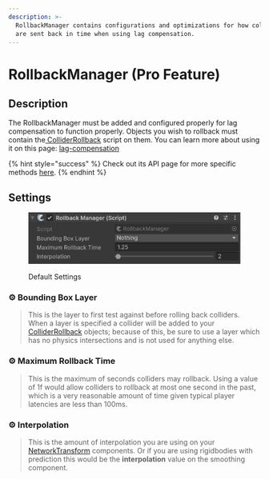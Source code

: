 ```yaml
---
description: >-
  RollbackManager contains configurations and optimizations for how colliders
  are sent back in time when using lag compensation.
---
```


# RollbackManager (Pro Feature)

## Description <a href="#server-and-host" id="server-and-host"></a>

The RollbackManager must be added and configured properly for lag compensation to function properly. Objects you wish to rollback must contain the[ ColliderRollback](../colliderrollback.md) script on them. You can learn more about using it on this page: [lag-compensation](../../../guides/features/lag-compensation/ "mention")

{% hint style="success" %}
Check out its API page for more specific methods [here](https://fish-networking.com/FishNet/api/api/FishNet.Component.ColliderRollback.RollbackManager.html).
{% endhint %}

## Settings <a href="#server-and-host" id="server-and-host"></a>

<div align="left"><figure><img src="../../../.gitbook/assets/rollback-manager-component.png" alt=""><figcaption><p>Default Settings</p></figcaption></figure></div>

### :gear:  **Bounding Box Layer**

> This is the layer to first test against before rolling back colliders. When a layer is specified a collider will be added to your [ColliderRollback](../colliderrollback.md) objects; because of this, be sure to use a layer which has no physics intersections and is not used for anything else.

### :gear:  **Maximum Rollback Time**

> This is the maximum of seconds colliders may rollback. Using a value of 1f would allow colliders to rollback at most one second in the past, which is a very reasonable amount of time given typical player latencies are less than 100ms.

### :gear:  **Interpolation**

> This is the amount of interpolation you are using on your [NetworkTransform](../network-transform.md) components. Or if you are using rigidbodies with prediction this would be the **interpolation** value on the smoothing component.
